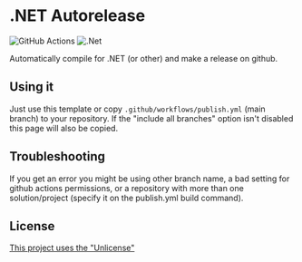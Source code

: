 # .NET Autorelease
![GitHub Actions](https://img.shields.io/badge/github%20actions-%232671E5.svg?style=for-the-badge&logo=githubactions&logoColor=white)
![.Net](https://img.shields.io/badge/.NET-5C2D91?style=for-the-badge&logo=.net&logoColor=white)

 Automatically compile for .NET (or other) and make a release on github.
## Using it
 Just use this template or copy ‎`.github/workflows/publish.yml` (main branch) to your repository. If the "include all branches" option isn't disabled this page will also be copied.
## Troubleshooting
 If you get an error you might be using other branch name, a bad setting for github actions permissions, or a repository with more than one solution/project (specify it on the publish.yml build command).
## License
 [This project uses the "Unlicense"](./LICENSE)
